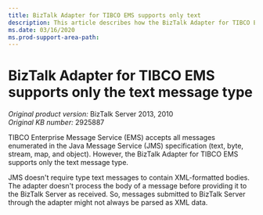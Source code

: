 ```yaml
---
title: BizTalk Adapter for TIBCO EMS supports only text
description: This article describes how the BizTalk Adapter for TIBCO EMS supports only the text message type.
ms.date: 03/16/2020
ms.prod-support-area-path:
---
```

# BizTalk Adapter for TIBCO EMS supports only the text message type

_Original product version:_&nbsp;BizTalk Server 2013, 2010  
_Original KB number:_&nbsp;2925887

TIBCO Enterprise Message Service (EMS) accepts all messages enumerated in the Java Message Service (JMS) specification (text, byte, stream, map, and object). However, the BizTalk Adapter for TIBCO EMS supports only the text message type.

JMS doesn't require type text messages to contain XML-formatted bodies. The adapter doesn't process the body of a message before providing it to the BizTalk Server as received. So, messages submitted to BizTalk Server through the adapter might not always be parsed as XML data.
